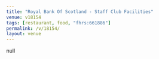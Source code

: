 ```yaml
---
title: "Royal Bank Of Scotland - Staff Club Facilities"
venue: v18154
tags: [restaurant, food, "fhrs:661886"]
permalink: /v/18154/
layout: venue
---
```

null